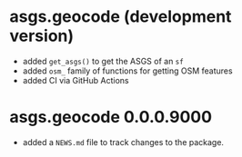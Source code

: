 # asgs.geocode (development version)

- added `get_asgs()` to get the ASGS of an `sf`
- added `osm_` family of functions for getting OSM features
- added CI via GitHub Actions

# asgs.geocode 0.0.0.9000

- added a `NEWS.md` file to track changes to the package.
